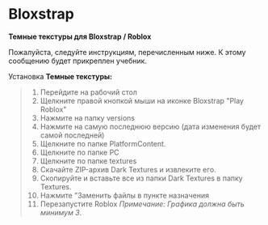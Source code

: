 # Bloxstrap
**Темные текстуры для Bloxstrap / Roblox**

Пожалуйста, следуйте инструкциям, перечисленным ниже. К этому сообщению будет прикреплен учебник.

Установка **Темные текстуры:**
> 1. Перейдите на рабочий стол
> 2. Щелкните правой кнопкой мыши на иконке Bloxstrap "Play Roblox"
> 3. Нажмите на папку versions
> 4. Нажмите на самую последнюю версию (дата изменения будет самой последней)
> 5. Щелкните по папке PlatformContent.
> 6. Щелкните по папке PC
> 7. Щелкните по папке textures
> 8. Скачайте ZIP-архив Dark Textures и извлеките его.
> 9. Скопируйте и вставьте все из папки Dark Textures в папку Textures.
> 10. Нажмите "Заменить файлы в пункте назначения
> 11. Перезапустите Roblox
*Примечание: Графика должна быть минимум 3*.
